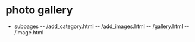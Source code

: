 # photo gallery
- subpages
-- /add_category.html
-- /add_images.html
-- /gallery.html
-- /image.html
